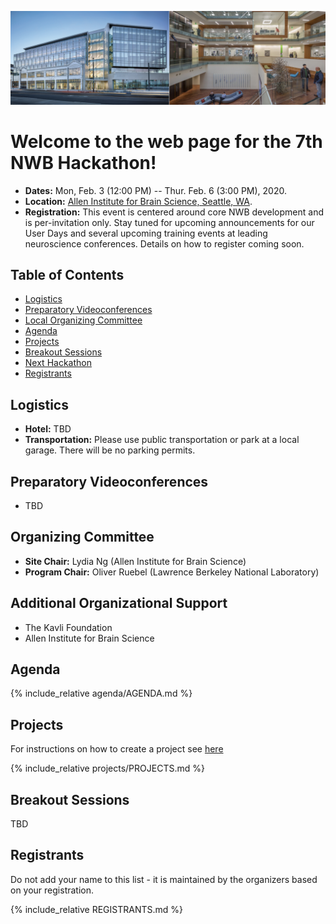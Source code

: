 <a href="http://www.alleninstitute.org/"><img alt="Allen Institute for Brain Science" src="AllenInstitute.png"></a>

# Welcome to the web page for the 7th NWB Hackathon!



- **Dates:** Mon, Feb. 3 (12:00 PM) -- Thur. Feb. 6 (3:00 PM), 2020.
- **Location:** [Allen Institute for Brain Science, Seattle, WA](https://www.google.com/maps/place/Allen+Institute/@47.6251853,-122.3412859,17z/data=!3m1!4b1!4m5!3m4!1s0x5490150705cb5703:0x499c58d72a7bcf9!8m2!3d47.6251817!4d-122.3390919).
- **Registration:** This event is centered around core NWB development and is per-invitation only. Stay tuned for upcoming announcements for our User Days and several upcoming training events at leading neuroscience conferences. Details on how to register coming soon.

## Table of Contents

  * [Logistics](#logistics)
  * [Preparatory Videoconferences](#preparatory-videoconferences)
  * [Local Organizing Committee](#local-organizing-committee)
  * [Agenda](#agenda)
  * [Projects](#projects-how-to-add-a-new-project)
  * [Breakout Sessions](#breakout-sessions)
  * [Next Hackathon](#next-hackathon)
  * [Registrants](#registrants)


## Logistics

- **Hotel:** TBD
- **Transportation:** Please use public transportation or park at a local garage. There will be no parking permits.

## Preparatory Videoconferences

- TBD

## Organizing Committee

- **Site Chair:** Lydia Ng (Allen Institute for Brain Science)
- **Program Chair:** Oliver Ruebel (Lawrence Berkeley National Laboratory)

## Additional Organizational Support
- The Kavli Foundation
- Allen Institute for Brain Science

## Agenda

<!-- ORGANIZERS: please edit AGENDA.md -->

{% include_relative agenda/AGENDA.md %}

## Projects

For instructions on how to create a project see [here](projects/README.md)

{% include_relative projects/PROJECTS.md %}


## Breakout Sessions

TBD

## Registrants

Do not add your name to this list - it is maintained by the organizers based on your registration.

<!-- ORGANIZERS: please edit REGISTRANTS.md -->

{% include_relative REGISTRANTS.md %}


